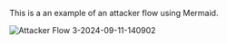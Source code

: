 This is a an example of an attacker flow using Mermaid.


![Attacker Flow 3-2024-09-11-140902](https://github.com/user-attachments/assets/4eb60cc3-1d0b-4bf9-8e3f-db6efa94ab4b)
